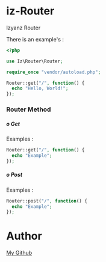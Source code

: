 # iz-Router

Izyanz Router

There is an example's :

```php
<?php

use Iz\Router\Router;

require_once "vendor/autoload.php";

Router::get("/", function() {
  echo "Hello, World!";
});
```

### Router Method

##### o Get

Examples : 

```php
Router::get("/", function() {
  echo "Example";
});
```

##### o Post

Examples : 

```php
Router::post("/", function() {
  echo "Example";
});
```

# Author

[My Github](https://github.com/IzyanzZ)
